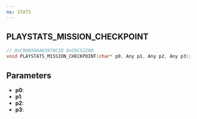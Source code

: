 ```yaml
---
ns: STATS
---
```

## PLAYSTATS_MISSION_CHECKPOINT

```c
// 0xC900596A63978C1D 0xCDC52280
void PLAYSTATS_MISSION_CHECKPOINT(char* p0, Any p1, Any p2, Any p3);
```


## Parameters
* **p0**: 
* **p1**: 
* **p2**: 
* **p3**: 

